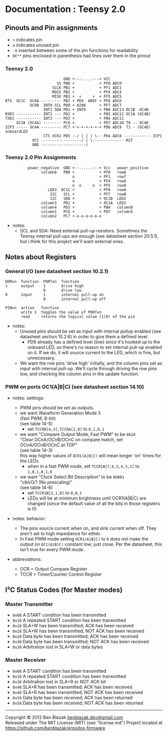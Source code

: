 # Documentation : Teensy 2.0


## Pinouts and Pin assignments

* `+` indicates pin
* `o` indicates unused pin
* `-`s inserted between some of the pin functions for readability
* `OC**` pins enclosed in parenthesis had lines over them in the pinout

### Teensy 2.0

                              GND +---.....---+ VCC
                           SS PB0 +           + PF0 ADC0
                         SCLK PB1 +           + PF1 ADC1
                         MOSI PB2 +           + PF4 ADC4
                         MISO PB3 +  +     +  + PF5 ADC5
    RTS  OC1C  OC0A --------- PB7 + PE6  AREF + PF6 ADC6
               OC0B  INT0 SCL PD0 + AIN0      + PF7 ADC7
                     INT1 SDA PD1 + INT6      + PB6 ADC13 OC1B  OC4B
    RXD1 ----------- INT2 --- PD2 +           + PB5 ADC12 OC1A (OC4B)
    TXD1 ----------- INT3 --- PD3 +           + PB4 ADC11
         OC3A (OC4A) -------- PC6 +           + PD7 ADC10 T0 -- OC4D
    ICP3 ----- OC4A --------- PC7 +-+-+-+-+-+-+ PD6 ADC9  T1 - (OC4D) onboardLED
                     CTS XCK1 PD5 --/ | | | \-- PD4 ADC8 ------------ ICP1
                VCC ------------------/ | \-------------- RST
                GND --------------------/

### Teensy 2.0 Pin Assignments

              power_negative  GND +---.....---+ Vcc   power_positive
                    column6   PB0 +           + PF0   row6
                                  o           + PF1   row7
                                  o           + PF4   row8
                                  o  o     o  + PF5   row9
                       LED3  OC1C +           + PF6   rowA
                        I2C   SCL +           + PF7   rowB
                        I2C   SDA +           + OC1B  LED2
                    column3   PD2 +           + OC1A  LED1
                    column4   PD3 +           + PB4   column0
                    column1   PC6 +           + PD7   column5
                    column2   PC7 +-o-o-o-o-o-o

* notes:
  * SCL and SDA: Need external pull-up resistors.  Sometimes the Teensy
    internal pull-ups are enough (see datasheet section 20.5.1), but i think
    for this project we'll want external ones.


## Notes about Registers

### General I/O (see datasheet section 10.2.1)

    DDRxn  function  PORTxn  function
    1      output    1       drive high
                     0       drive low
    0      input     1       internal pull-up on
                     0       internal pull-up off

    PINxn  action   function
           write 1  toggles the value of PORTxn
           read     returns the logical value (1|0) of the pin

* notes:
  * Unused pins should be set as input with internal pullup enabled (see
    datasheet section 10.2.6) in order to give them a defined level.
    * PD6 already has a defined level (low) since it's hooked up to the onboard
      LED, so there's no reason to set internal pull-up enabled on it.  If we
      do, it will source current to the LED, which is fine, but unnecessary.
  * We want the row pins 'drive high' initially, and the column pins set as
    input with internal pull-up.  We'll cycle through driving the row pins low,
    and checking the column pins in the update function.

### PWM on ports OC1(A|B|C) (see datasheet section 14.10)

* notes: settings:
  * PWM pins should be set as outputs.
  * we want Waveform Generation Mode 5  
    (fast PWM, 8-bit)  
    (see table 14-5)
    * set `TCCRB[4,3],TCCRA[1,0]` to `0,1,0,1`
  * we want "Compare Output Mode, Fast PWM" to be `0b10`  
    "Clear OCnA/OCnB/OCnC on compare match, set OCnA/OCnB/OCnC at TOP"  
    (see table 14-3)  
    this way higher values of `OCR1(A|B|C)` will mean longer 'on' times for the
    LEDs
    * when in a fast PWM mode, set `TCCR1A[7,6,5,4,3,2]` to `1,0,1,0,1,0`
  * we want "Clock Select Bit Description" to be `0b001`  
    "clkI/O/1 (No prescaling)"  
    (see table 14-6)
    * set `TCCR1B[2,1,0]` to `0,0,1`
    * LEDs will be at minimum brightness until OCR1(A|B|C) are changed (since
      the default value of all the bits in those registers is 0)

* notes: behavior:
  * The pins source current when on, and sink current when off.  They aren't
    set to high impediance for either.
  * In Fast PWM mode setting `OCR1(A|B|C)` to `0` does not make the output on
    `OC1(A|B|C)` constant low; just close.  Per the datasheet, this isn't true
    for every PWM mode.

* abbreviations:
  * OCR = Output Compare Register
  * TCCR = Timer/Counter Control Register


## I&sup2;C Status Codes (for Master modes)

### Master Transmitter

* `0x08`  A START condition has been transmitted 
* `0x10`  A repeated START condition has been transmitted
* `0x18`  SLA+W has been transmitted; ACK has been received
* `0x20`  SLA+W has been transmitted; NOT ACK has been received
* `0x28`  Data byte has been transmitted; ACK has been received
* `0x30`  Data byte has been transmitted; NOT ACK has been received
* `0x38`  Arbitration lost in SLA+W or data bytes

### Master Receiver

* `0x08`  A START condition has been transmitted
* `0x10`  A repeated START condition has been transmitted
* `0x38`  Arbitration lost in SLA+R or NOT ACK bit
* `0x40`  SLA+R has been transmitted; ACK has been received
* `0x48`  SLA+R has been transmitted; NOT ACK has been received
* `0x50`  Data byte has been received; ACK has been returned
* `0x58`  Data byte has been received; NOT ACK has been returned


-------------------------------------------------------------------------------

Copyright &copy; 2012 Ben Blazak <benblazak.dev@gmail.com>  
Released under The MIT License (MIT) (see "license.md")
Project located at <https://github.com/benblazak/ergodox-firmware>

